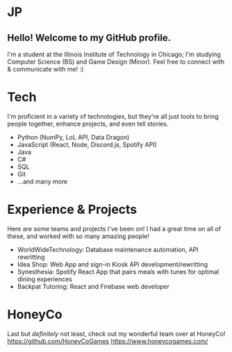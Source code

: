 # JP

## Hello! Welcome to my GitHub profile. 
I'm a student at the Illinois Institute of Technology in Chicago; I'm studying Computer Science (BS) and Game Design (Minor). Feel free to connect with & communicate with me! :)


# Tech
I'm proficient in a variety of technologies, but they're all just tools to bring people together, enhance projects, and even tell stories. 
- Python (NumPy, LoL API, Data Dragon)
- JavaScript (React, Node, Discord.js, Spotify API)
- Java
- C#
- SQL
- Git
- ...and many more

# Experience & Projects
Here are some teams and projects I've been on! I had a great time on all of these, and worked with so many amazing people!
- WorldWideTechnology: Database maintenance automation, API rewritting
- Idea Shop: Web App and sign-in Kiosk API development/rewritting
- Synesthesia: Spotify React App that pairs meals with tunes for optimal dining experiences
- Backpat Tutoring: React and Firebase web developer

# HoneyCo
Last but *definitely* not least, check out my wonderful team over at HoneyCo!
https://github.com/HoneyCoGames
https://www.honeycogames.com/
